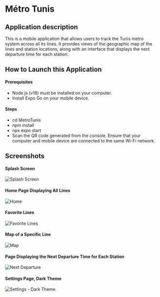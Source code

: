
# Métro Tunis


## Application description  
This is a mobile application that allows users to track the Tunis metro system across all its lines. It provides views of the geographic map of the lines and station locations, along with an interface that displays the next departure time for each station.

## How to Launch this Application

#### Prerequisites
- Node.js (v18) must be installed on your computer.
- Install Expo Go on your mobile device.
#### Steps
- cd MetroTunis
- npm install
- npx expo start
- Scan the QR code generated from the console. Ensure that your computer and mobile device are connected to the same Wi-Fi network.

## Screenshots 

#### Splash Screen
![Splash Screen](https://github.com/manarhedhli/MetroTunis/blob/master/assets/screenshots/SplashScreen.jpg|width=100)
#### Home Page Displaying All Lines
![Home](https://github.com/manarhedhli/MetroTunis/blob/master/assets/screenshots/Home.jpg|width=100)
#### Favorite Lines
![Favorite Lines](https://github.com/manarhedhli/MetroTunis/blob/master/assets/screenshots/Favorite.jpg|width=100)
#### Map of a Specific Line
![Map](https://github.com/manarhedhli/MetroTunis/blob/master/assets/screenshots/Map.jpg|width=100)
#### Page Displaying the Next Departure Time for Each Station
![Next Departure](https://github.com/manarhedhli/MetroTunis/blob/master/assets/screenshots/NextDeparture.jpg|width=100)
#### Settings Page, Dark Theme
![Settings - Dark Theme](https://github.com/manarhedhli/MetroTunis/blob/master/assets/screenshots/DarkTheme.jpg|width=100)
